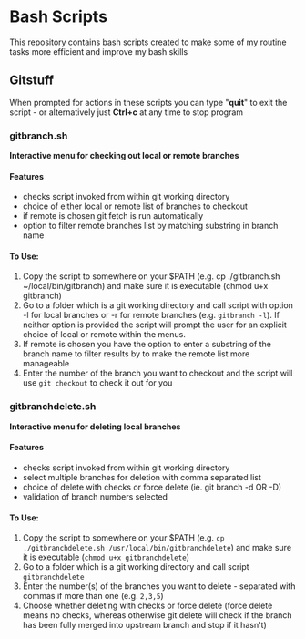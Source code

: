 # Bash Scripts

This repository contains bash scripts created to make some of my routine tasks more efficient and improve my bash skills

## Gitstuff

When prompted for actions in these scripts you can type "__quit__" to exit the script - or alternatively just __Ctrl+c__ at any time to stop program

### gitbranch.sh
__Interactive menu for checking out local or remote branches__

#### Features
+ checks script invoked from within git working directory
+ choice of either local or remote list of branches to checkout
+ if remote is chosen git fetch is run automatically
+ option to filter remote branches list by matching substring in branch name

#### To Use:
1. Copy the script to somewhere on your $PATH (e.g. cp ./gitbranch.sh ~/local/bin/gitbranch) and make sure it is executable (chmod u+x gitbranch)
2. Go to a folder which is a git working directory and call script  with option -l for local branches or -r for remote branches (e.g. `gitbranch -l`). If neither option is provided the script will prompt the user for an explicit choice of local or remote within the menus.
3. If remote is chosen you have the option to enter a substring of the branch name to filter results by to make the remote list more manageable
4. Enter the number of the branch you want to checkout and the script will use `git checkout` to check it out for you

### gitbranchdelete.sh
__Interactive menu for deleting local branches__

#### Features
+ checks script invoked from within git working directory
+ select multiple branches for deletion with comma separated list
+ choice of delete with checks or force delete (ie. git branch -d OR -D)
+ validation of branch numbers selected

#### To Use:
1. Copy the script to somewhere on your $PATH (e.g. `cp ./gitbranchdelete.sh /usr/local/bin/gitbranchdelete`) and make sure it is executable (`chmod u+x gitbranchdelete`)
2. Go to a folder which is a git working directory and call script `gitbranchdelete`
3. Enter the number(s) of the branches you want to delete - separated with commas if more than one (e.g. `2,3,5`)
4. Choose whether deleting with checks or force delete (force delete means no checks, whereas otherwise git delete will check if the branch has been fully merged into upstream branch and stop if it hasn't)
